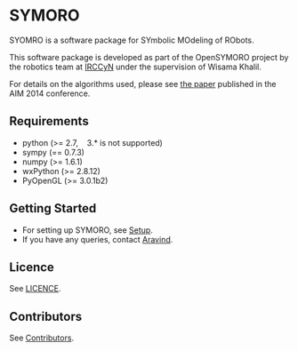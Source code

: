 SYMORO
======

SYOMRO is a software package for SYmbolic MOdeling of RObots.

This software package is developed as part of the OpenSYMORO project by
the robotics team at [IRCCyN][lk:irccyn] under the supervision of Wisama
Khalil.

For details on the algorithms used, please see [the paper][lk:hal]
published in the AIM 2014 conference.


Requirements
------------
+ python (>= 2.7, &nbsp;&nbsp; 3.* is not supported)
+ sympy (== 0.7.3)
+ numpy (>= 1.6.1)
+ wxPython (>= 2.8.12)
+ PyOpenGL (>= 3.0.1b2)


Getting Started
---------------
+ For setting up SYMORO, see [Setup][lk:setup].
+ If you have any queries, contact [Aravind][el:aravind].


Licence
-------
See [LICENCE][lk:licence].


Contributors
------------
See [Contributors][lk:contributors].


[lk:irccyn]: http://www.irccyn.ec-nantes.fr/
[lk:hal]: http://hal.archives-ouvertes.fr/hal-01025919
[lk:setup]: https://github.com/symoro/symoro/wiki/Setup
[el:aravind]: mailto:aravind.v@tum-create.edu.sg
[lk:licence]: https://github.com/symoro/symoro/blob/master/LICENCE
[lk:contributors]: https://github.com/symoro/symoro/graphs/contributors


